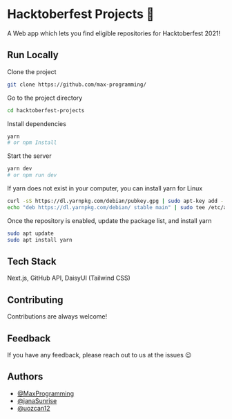 
# Hacktoberfest Projects 🎉

A Web app which lets you find eligible repositories for Hacktoberfest 2021! 


## Run Locally

Clone the project

```bash
git clone https://github.com/max-programming/
```

Go to the project directory

```bash
cd hacktoberfest-projects
```

Install dependencies

```bash
yarn
# or npm Install
```

Start the server

```bash
yarn dev
# or npm run dev
```

If yarn does not exist in your computer, you can install yarn for Linux

```bash
curl -sS https://dl.yarnpkg.com/debian/pubkey.gpg | sudo apt-key add -
echo "deb https://dl.yarnpkg.com/debian/ stable main" | sudo tee /etc/apt/sources.list.d/yarn.list
```

Once the repository is enabled, update the package list, and install yarn
```bash
sudo apt update
sudo apt install yarn
```

## Tech Stack

Next.js, GitHub API, DaisyUI (Tailwind CSS)

## Contributing

Contributions are always welcome!

## Feedback

If you have any feedback, please reach out to us at the issues 😉


## Authors

- [@MaxProgramming](https://www.github.com/max-programming)
- [@janaSunrise](https://www.github.com/janaSunrise)
- [@uozcan12](https://www.github.com/uozcan12)

